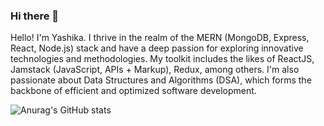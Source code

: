 ### Hi there 👋

Hello! I'm Yashika. I thrive in the realm of the MERN (MongoDB, Express, React, Node.js) stack and have a deep passion for exploring innovative technologies and methodologies. My toolkit includes the likes of ReactJS, Jamstack (JavaScript, APIs + Markup), Redux, among others. I'm also passionate about  Data Structures and Algorithms (DSA), which forms the backbone of efficient and optimized software development.

![Anurag's GitHub stats](https://github-readme-stats.vercel.app/api?username=yashika&theme=dark&show_icons=true)
